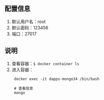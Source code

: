 ## 配置信息

1. 默认用户名：root
2. 默认密码：123456
3. 端口：27017

## 说明
1. 查看容器：```$ docker container ls```
2. 进入容器：
   ```
    docker exec -it dapps-mongo34 /bin/bash

    # 查看信息
    mongo
   ```



